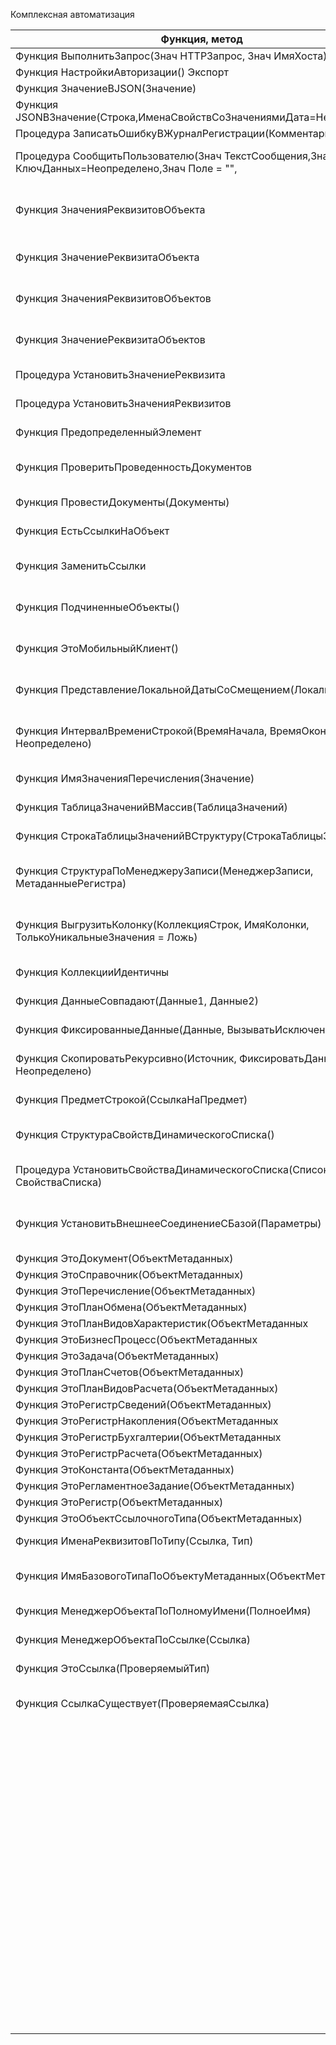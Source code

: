 Комплексная автоматизация

|Функция, метод|Расположение|Описание|
|----|-|-| 
|Функция ВыполнитьЗапрос(Знач HTTPЗапрос, Знач ИмяХоста)|о.м.GoogleПереводчик||
|Функция НастройкиАвторизации() Экспорт|о.м.GoogleПереводчик||
|Функция ЗначениеВJSON(Значение) |о.м.GoogleПереводчик||
|Функция JSONВЗначение(Строка,ИменаСвойствСоЗначениямиДата=Неопределено|о.м.GoogleПереводчик||
|Процедура ЗаписатьОшибкуВЖурналРегистрации(Комментарий)|о.м.GoogleПереводчик||
|Процедура СообщитьПользователю(Знач ТекстСообщения,Знач КлючДанных=Неопределено,Знач Поле = "",|о.м.ОбщегоНазначения|Формирует и выводит сообщение, которое может быть связано с элементом управления формы|
|Функция ЗначенияРеквизитовОбъекта|о.м.ОбщегоНазначения|Возвращает структуру, содержащую значения реквизитов, прочитанные из информационной базы по ссылке на объект|
|Функция ЗначениеРеквизитаОбъекта|о.м.ОбщегоНазначения|Возвращает значения реквизита, прочитанного из информационной базы по ссылке на объект|
|Функция ЗначенияРеквизитовОбъектов|о.м.ОбщегоНазначения|Возвращает значения реквизитов, прочитанные из информационной базы для нескольких объектов|
|Функция ЗначениеРеквизитаОбъектов|о.м.ОбщегоНазначения|Возвращает значения реквизита, прочитанного из информационной базы для нескольких объектов|
|Процедура УстановитьЗначениеРеквизита|о.м.ОбщегоНазначения|Добавляет или изменяет значение реквизита в объекте|
|Процедура УстановитьЗначенияРеквизитов|о.м.ОбщегоНазначения|Добавляет или изменяет значения реквизитов в объекте|
|Функция ПредопределенныйЭлемент|о.м.ОбщегоНазначения|Возвращает ссылку предопределенного элемента по его полному имени|
|Функция ПроверитьПроведенностьДокументов|о.м.ОбщегоНазначения|Проверяет статус проведения переданных документов и возвращает те из них, которые не проведены|
|Функция ПровестиДокументы(Документы)|о.м.ОбщегоНазначения|Выполняет попытку проведения документов|
|Функция ЕстьСсылкиНаОбъект|о.м.ОбщегоНазначения|Проверяет наличие ссылок на объект в базе данных|
|Функция ЗаменитьСсылки|о.м.ОбщегоНазначения|Производит замену ссылок во всех данных. После замены неиспользуемые ссылки опционально удаляются|
|Функция ПодчиненныеОбъекты()|о.м.ОбщегоНазначения|Возвращает связи подчиненных объектов и перечень реквизитов, по которым осуществляется связь|
|Функция ЭтоМобильныйКлиент()|о.м.ОбщегоНазначения|Возвращает Истина, если клиентское приложение является мобильным клиентом|
|Функция ПредставлениеЛокальнойДатыСоСмещением(ЛокальнаяДата)|о.м.ОбщегоНазначения|Преобразует локальную дату к формату "YYYY-MM-DDThh:mm:ssTZD" согласно ISO 8601|
|Функция ИнтервалВремениСтрокой(ВремяНачала, ВремяОкончания = Неопределено)|о.м.ОбщегоНазначения|Возвращает строковое представление интервала между переданными датами или относительно переданной даты и текущей даты сеанса|
|Функция ИмяЗначенияПеречисления(Значение)|о.м.ОбщегоНазначения|Возвращает строковое имя значения перечисления по его ссылке|
|Функция ТаблицаЗначенийВМассив(ТаблицаЗначений)|о.м.ОбщегоНазначения|Преобразует таблицу значений в массив структур|
|Функция СтрокаТаблицыЗначенийВСтруктуру(СтрокаТаблицыЗначений)|о.м.ОбщегоНазначения|Преобразует строку таблицы значений в структуру|
|Функция СтруктураПоМенеджеруЗаписи(МенеджерЗаписи, МетаданныеРегистра)|о.м.ОбщегоНазначения|Создает структуру, содержащую имена и значения измерений, ресурсов и реквизитов переданного менеджера записи регистра сведений|
|Функция ВыгрузитьКолонку(КоллекцияСтрок, ИмяКолонки, ТолькоУникальныеЗначения = Ложь)|о.м.ОбщегоНазначения|Создает массив и копирует в него значения, содержащиеся в колонке объекта, для которого доступен обход посредством оператора Для каждого … Из|
|Функция КоллекцииИдентичны|о.м.ОбщегоНазначения|Сравнивает две коллекции строк (ТаблицаЗначений, ДеревоЗначений и т.д.)|
|Функция ДанныеСовпадают(Данные1, Данные2)|о.м.ОбщегоНазначения|Сравнивает данные сложной структуры с учетом вложенности|
|Функция ФиксированныеДанные(Данные, ВызыватьИсключение = Истина|о.м.ОбщегоНазначения|Преобразует в фиксированный варинт структуры, соответствия,массива|
|Функция СкопироватьРекурсивно(Источник, ФиксироватьДанные = Неопределено)|о.м.ОбщегоНазначения|Создает полную копию структуры, соответствия, массива, списка или таблицы значений, рекурсивно|
|Функция ПредметСтрокой(СсылкаНаПредмет)|о.м.ОбщегоНазначения|Возвращает описание предмета в виде текстовой строки|
|Функция СтруктураСвойствДинамическогоСписка()|о.м.ОбщегоНазначения|Создает структуру для второго параметра СвойстваСписка процедуры УстановитьСвойстваДинамическогоСписка|
|Процедура УстановитьСвойстваДинамическогоСписка(Список, СвойстваСписка)|о.м.ОбщегоНазначения|Установить текст запроса, основную таблицу или динамическое считывание в динамическом списке|
|Функция УстановитьВнешнееСоединениеСБазой(Параметры)|о.м.ОбщегоНазначения|Устанавливает внешнее соединение с информационной базой по переданным параметрам подключения и возвращает указатель на это соединение|
|Функция ЭтоДокумент(ОбъектМетаданных)|о.м.ОбщегоНазначения||
|Функция ЭтоСправочник(ОбъектМетаданных)|о.м.ОбщегоНазначения||
|Функция ЭтоПеречисление(ОбъектМетаданных)|о.м.ОбщегоНазначения||
|Функция ЭтоПланОбмена(ОбъектМетаданных)|о.м.ОбщегоНазначения||
|Функция ЭтоПланВидовХарактеристик(ОбъектМетаданных|о.м.ОбщегоНазначения||
|Функция ЭтоБизнесПроцесс(ОбъектМетаданных|о.м.ОбщегоНазначения||
|Функция ЭтоЗадача(ОбъектМетаданных)|о.м.ОбщегоНазначения||
|Функция ЭтоПланСчетов(ОбъектМетаданных)|о.м.ОбщегоНазначения||
|Функция ЭтоПланВидовРасчета(ОбъектМетаданных)|о.м.ОбщегоНазначения||
|Функция ЭтоРегистрСведений(ОбъектМетаданных)|о.м.ОбщегоНазначения||
|Функция ЭтоРегистрНакопления(ОбъектМетаданных|о.м.ОбщегоНазначения||
|Функция ЭтоРегистрБухгалтерии(ОбъектМетаданных|о.м.ОбщегоНазначения||
|Функция ЭтоРегистрРасчета(ОбъектМетаданных)|о.м.ОбщегоНазначения||
|Функция ЭтоКонстанта(ОбъектМетаданных)|о.м.ОбщегоНазначения||
|Функция ЭтоРегламентноеЗадание(ОбъектМетаданных)|о.м.ОбщегоНазначения||
|Функция ЭтоРегистр(ОбъектМетаданных)|о.м.ОбщегоНазначения||
|Функция ЭтоОбъектСсылочногоТипа(ОбъектМетаданных)|о.м.ОбщегоНазначения||
|Функция ИменаРеквизитовПоТипу(Ссылка, Тип)|о.м.ОбщегоНазначения|Возвращает имена реквизитов объекта заданного типа|
|Функция ИмяБазовогоТипаПоОбъектуМетаданных(ОбъектМетаданных)|о.м.ОбщегоНазначения|Возвращает имя базового типа по переданному значению объекта метаданных|
|Функция МенеджерОбъектаПоПолномуИмени(ПолноеИмя)|о.м.ОбщегоНазначения|Возвращает менеджер объекта по полному имени объекта метаданных|
|Функция МенеджерОбъектаПоСсылке(Ссылка)|о.м.ОбщегоНазначения|Возвращает менеджер объекта по ссылке на объект|
|Функция ЭтоСсылка(ПроверяемыйТип)|о.м.ОбщегоНазначения|Проверка того, что переданный тип является ссылочным типом данных|
|Функция СсылкаСуществует(ПроверяемаяСсылка)|о.м.ОбщегоНазначения|Проверяет физическое наличие записи в информационной базе данных о переданном значении ссылки|
||о.м.ОбщегоНазначения||
||о.м.ОбщегоНазначения||
||о.м.ОбщегоНазначения||
||о.м.ОбщегоНазначения||
||о.м.ОбщегоНазначения||
||о.м.ОбщегоНазначения||
||о.м.ОбщегоНазначения||
||о.м.ОбщегоНазначения||
||о.м.ОбщегоНазначения||
||о.м.ОбщегоНазначения||
||о.м.ОбщегоНазначения||
||о.м.ОбщегоНазначения||
||о.м.ОбщегоНазначения||
||о.м.ОбщегоНазначения||
||о.м.ОбщегоНазначения||
||о.м.ОбщегоНазначения||
||о.м.ОбщегоНазначения||
||о.м.ОбщегоНазначения||
||о.м.ОбщегоНазначения||

